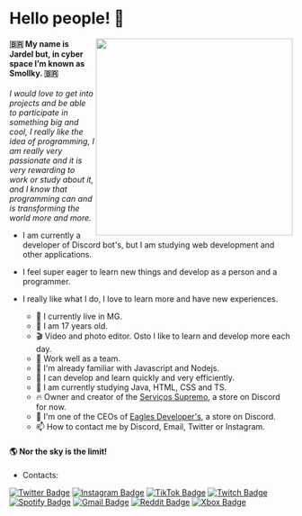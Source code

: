 # Hello people! 👋

<img align="right" src="https://cdn.icon-icons.com/icons2/1852/PNG/512/iconfinder-rootaccess-4417096_116625.png" width="350"/>

#### 🇧🇷 My name is Jardel but, in cyber space I’m known as Smollky. 🇧🇷

*I would love to get into projects and be able to participate in something big and cool, I really like the idea of programming, I am really very passionate and it is very rewarding to work or study about it, and I know that programming can and is transforming the world more and more.*

- I am currently a developer of Discord bot's, but I am studying web development and other applications.

- I feel super eager to learn new things and develop as a person and a programmer.

- I really like what I do, I love to learn more and have new experiences.


  - 🧳 I currently live in MG.
  - 💫 I am 17 years old.
  - 🎬 Video and photo editor. Osto I like to learn and develop more each day.
  - 🤝 Work well as a team.
  - 🚀 I'm already familiar with Javascript and Nodejs.
  - 🎯 I can develop and learn quickly and very efficiently.
  - 🌱 I am currently studying Java, HTML, CSS and TS.
  - 🔥 Owner and creator of the [Serviços Supremo](https://discord.gg/nucdu6WPxf), a store on Discord for now.
  - 🔭 I'm one of the CEOs of [Eagles Developer's](https://discord.gg/jqskQJ4SQ9), a store on Discord.
  - 📫 How to contact me by Discord, Email, Twitter or Instagram.

#### 🌎 Nor the sky is the limit!
- Contacts:

[![Twitter Badge](https://img.shields.io/badge/-Twitter-00BFFF?style=flat-square&labelColor=00BFFF&logo=twitter&logoColor=white&link=https://twitter.com/Smollkyzinho)](https://twitter.com/Smollkyzinho) 
[![Instagram Badge](https://img.shields.io/badge/-Instagram-FF00FF?style=flat-square&logo=Instagram&logoColor=white&link=https://instagram.com/smollkyzinho?igshid=186tot3a0373c)](https://instagram.com/smollkyzinho?igshid=186tot3a0373c)
[![TikTok Badge](https://img.shields.io/badge/TikTok-000000?style=flat-square&logo=tiktok&logoColor=white=https://www.tiktok.com/@smollkyzinho)](https://www.tiktok.com/@smollkyzinho)
[![Twitch Badge](https://img.shields.io/badge/Twitch-9146FF?style=flat-square&logo=Twitch&logoColor=white&link=https://www.twitch.tv/smollkyzinho)](
https://www.twitch.tv/smollkyzinho)
[![Spotify Badge](https://img.shields.io/badge/Spotify-1ED760??style=flat-square&logo=Spotify&logoColor=white&link=https://open.spotify.com/user/3yd0h5mhvxz26lnaronbydwgv?si=rdzptMbYTuORYMA89iyT4Q)](
https://open.spotify.com/user/3yd0h5mhvxz26lnaronbydwgv?si=rdzptMbYTuORYMA89iyT4Q)
[![Gmail Badge](https://img.shields.io/badge/-Gmail-FF0000?style=flat-square&logo=Gmail&logoColor=white&link=mailto:smollkyzinho.web@gmail.com)](mailto:smollkyzinho.web@gmail.com)
[![Reddit Badge](https://img.shields.io/badge/Reddit-FF4500?style=flat-square&labelColor=FF4500&logo=Reddit&logoColor=white&link=https://www.reddit.com/u/Smollkyzinho?utm_medium=android_app&utm_source=share)](
https://www.reddit.com/u/Smollkyzinho?utm_medium=android_app&utm_source=share)
[![Xbox Badge](https://img.shields.io/badge/Xbox-107C10?style=flat-square&labelColor=107C10&logo=xbox&logoColor=white&link=https://account.xbox.com/pt-br/profile?gamertag=Smollkyzinho?utm_medium=android_app&utm_source=share)](
https://account.xbox.com/pt-br/profile?gamertag=Smollkyzinho)
